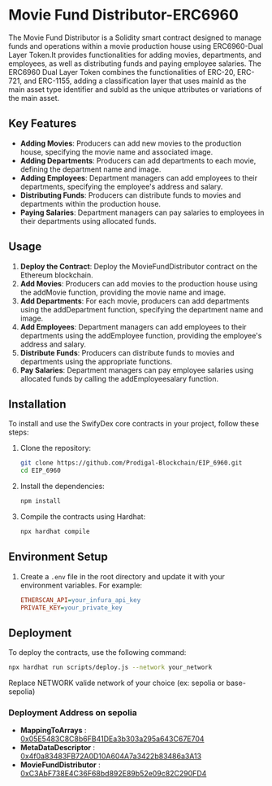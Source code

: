 # Movie Fund Distributor-ERC6960

The Movie Fund Distributor is a Solidity smart contract designed to manage funds and operations within a movie production house using ERC6960-Dual Layer Token.It provides functionalities for adding movies, departments, and employees, as well as distributing funds and paying employee salaries. The ERC6960 Dual Layer Token combines the functionalities of ERC-20, ERC-721, and ERC-1155, adding a classification layer that uses mainId as the main asset type identifier and subId as the unique attributes or variations of the main asset.

## Key Features

- **Adding Movies**: Producers can add new movies to the production house, specifying the movie name and associated image.
- **Adding Departments**: Producers can add departments to each movie, defining the department name and image.
- **Adding Employees**: Department managers can add employees to their departments, specifying the employee's address and salary.
- **Distributing Funds**: Producers can distribute funds to movies and departments within the production house.
- **Paying Salaries**: Department managers can pay salaries to employees in their departments using allocated funds.

## Usage

1. **Deploy the Contract**: Deploy the MovieFundDistributor contract on the Ethereum blockchain.
2. **Add Movies**: Producers can add movies to the production house using the addMovie function, providing the movie name and image.
3. **Add Departments**: For each movie, producers can add departments using the addDepartment function, specifying the department name and image.
4. **Add Employees**: Department managers can add employees to their departments using the addEmployee function, providing the employee's address and salary.
5. **Distribute Funds**: Producers can distribute funds to movies and departments using the appropriate functions.
6. **Pay Salaries**: Department managers can pay employee salaries using allocated funds by calling the addEmployeesalary function.

## Installation

To install and use the SwifyDex core contracts in your project, follow these steps:

1. Clone the repository:

   ```sh
   git clone https://github.com/Prodigal-Blockchain/EIP_6960.git
   cd EIP_6960
   ```

2. Install the dependencies:

   ```sh
   npm install
   ```

3. Compile the contracts using Hardhat:
   ```sh
   npx hardhat compile
   ```

## Environment Setup

1. Create a `.env` file in the root directory and update it with your environment variables. For example:

   ```ini
   ETHERSCAN_API=your_infura_api_key
   PRIVATE_KEY=your_private_key
   ```

## Deployment

To deploy the contracts, use the following command:

```sh
npx hardhat run scripts/deploy.js --network your_network
```

Replace NETWORK valide network of your choice (ex: sepolia or base-sepolia)

### Deployment Address on sepolia

- **MappingToArrays** : [0x05E5483C8C8b6FB41DEa3b303a295a643C67E704](https://sepolia.etherscan.io/address/0x05E5483C8C8b6FB41DEa3b303a295a643C67E704)
- **MetaDataDescriptor** : [0x4f0a83483FB72A0D10A604A7a3422b83486a3A13](https://sepolia.etherscan.io/address/0x4f0a83483FB72A0D10A604A7a3422b83486a3A13)
- **MovieFundDistributor** : [0xC3AbF738E4C36F68bd892E89b52e09c82C290FD4](https://sepolia.etherscan.io/address/0xC3AbF738E4C36F68bd892E89b52e09c82C290FD4)
